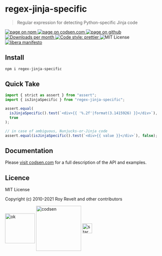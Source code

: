 # regex-jinja-specific

> Regular expression for detecting Python-specific Jinja code

<div class="package-badges">
  <a href="https://www.npmjs.com/package/regex-jinja-specific" rel="nofollow noreferrer noopener">
    <img src="https://img.shields.io/badge/-npm-blue?style=flat-square" alt="page on npm">
  </a>
  <a href="https://codsen.com/os/regex-jinja-specific" rel="nofollow noreferrer noopener">
    <img src="https://img.shields.io/badge/-codsen-blue?style=flat-square" alt="page on codsen.com">
  </a>
  <a href="https://github.com/codsen/codsen/tree/main/packages/regex-jinja-specific" rel="nofollow noreferrer noopener">
    <img src="https://img.shields.io/badge/-github-blue?style=flat-square" alt="page on github">
  </a>
  <a href="https://npmcharts.com/compare/regex-jinja-specific?interval=30" rel="nofollow noreferrer noopener" target="_blank">
    <img src="https://img.shields.io/npm/dm/regex-jinja-specific.svg?style=flat-square" alt="Downloads per month">
  </a>
  <a href="https://prettier.io" rel="nofollow noreferrer noopener" target="_blank">
    <img src="https://img.shields.io/badge/code_style-prettier-brightgreen.svg?style=flat-square" alt="Code style: prettier">
  </a>
  <img src="https://img.shields.io/badge/licence-MIT-brightgreen.svg?style=flat-square" alt="MIT License">
  <a href="https://liberamanifesto.com" rel="nofollow noreferrer noopener" target="_blank">
    <img src="https://img.shields.io/badge/libera-manifesto-lightgrey.svg?style=flat-square" alt="libera manifesto">
  </a>
</div>

## Install

```bash
npm i regex-jinja-specific
```

## Quick Take

```js
import { strict as assert } from "assert";
import { isJinjaSpecific } from "regex-jinja-specific";

assert.equal(
  isJinjaSpecific().test(`<div>{{ '%.2f'|format(3.1415926) }}</div>`),
  true
);

// in case of ambiguous, Nunjucks-or-Jinja code
assert.equal(isJinjaSpecific().test(`<div>{{ value }}</div>`), false);
```

## Documentation

Please [visit codsen.com](https://codsen.com/os/regex-jinja-specific/) for a full description of the API and examples.

## Licence

MIT License

Copyright (c) 2010-2021 Roy Revelt and other contributors


<img src="https://codsen.com/images/png-codsen-ok.png" width="98" alt="ok" align="center"> <img src="https://codsen.com/images/png-codsen-1.png" width="148" alt="codsen" align="center"> <img src="https://codsen.com/images/png-codsen-star-small.png" width="32" alt="star" align="center">

